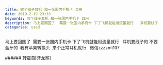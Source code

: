 ```yaml
---
title: 收个线子耳机 和一张国内手机卡 自用
date: 2019-2-19 23:33
keywords: 收个线子耳机 和一张国内手机卡 自用
description: 马上要回国了  需要一张国内手机卡 下了飞机就能用流量就行   耳机要线子的 不要蓝牙的  我有苹果转换头  来个正常耳机就行   微信zzzzmt107     
categories: used
---
```

<td class="t_f" id="postmessage_3073598">

马上要回国了  需要一张国内手机卡 下了飞机就能用流量就行   耳机要线子的 不要蓝牙的  我有苹果转换头  来个正常耳机就行   微信zzzzmt107     <br/>
</td>
###### 转载自[菲龙网]